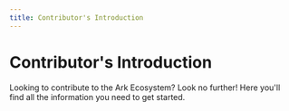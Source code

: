```yaml
---
title: Contributor's Introduction
---
```


# Contributor's Introduction

Looking to contribute to the Ark Ecosystem? Look no further! Here you'll find all the information you need to get started.